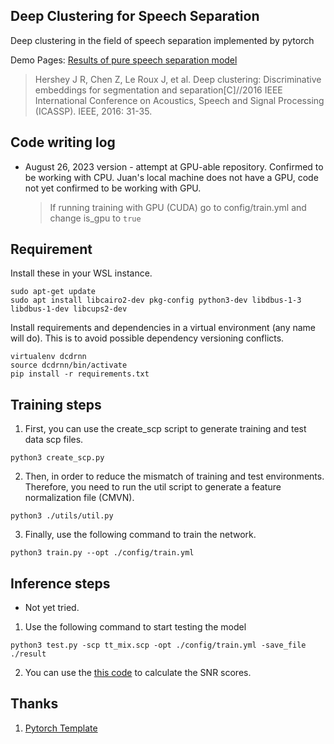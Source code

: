 ## Deep Clustering for Speech Separation

Deep clustering in the field of speech separation implemented by pytorch

Demo Pages: [Results of pure speech separation model](https://www.likai.show/Pure-Audio/index.html)

> Hershey J R, Chen Z, Le Roux J, et al. Deep clustering: Discriminative embeddings for segmentation and separation[C]//2016 IEEE International Conference on Acoustics, Speech and Signal Processing (ICASSP). IEEE, 2016: 31-35.

## Code writing log

- August 26, 2023 version - attempt at GPU-able repository. Confirmed to be working with CPU. Juan's local machine does not have a GPU, code not yet confirmed to be working with GPU.
  > If running training with GPU (CUDA) go to config/train.yml and change is_gpu to `true`

## Requirement

Install these in your WSL instance.

```
sudo apt-get update
sudo apt install libcairo2-dev pkg-config python3-dev libdbus-1-3 libdbus-1-dev libcups2-dev
```

Install requirements and dependencies in a virtual environment (any name will do). This is to avoid possible dependency versioning conflicts.

```
virtualenv dcdrnn
source dcdrnn/bin/activate
pip install -r requirements.txt
```

## Training steps

1. First, you can use the create_scp script to generate training and test data scp files.

```shell
python3 create_scp.py
```

2. Then, in order to reduce the mismatch of training and test environments. Therefore, you need to run the util script to generate a feature normalization file (CMVN).

```shell
python3 ./utils/util.py
```

3. Finally, use the following command to train the network.

```shell
python3 train.py --opt ./config/train.yml
```

## Inference steps

- Not yet tried.

1. Use the following command to start testing the model

```shell
python3 test.py -scp tt_mix.scp -opt ./config/train.yml -save_file ./result
```

2. You can use the [this code](https://github.com/JusperLee/Calculate-SNR-SDR "this code") to calculate the SNR scores.

## Thanks

1. [Pytorch Template](https://github.com/victoresque/pytorch-template "Pytorch Template")
